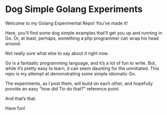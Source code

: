 # Dog Simple Golang Experiments

Welcome to my Golang Experimental Repo! You’ve made it! 


Here, you’ll find some dog simple examples that’ll get you up and running in Go. Or, at least, perhaps, something a php programmer can wrap his head around. 


Not really sure what else to say about it right now. 


Go is a fantastic programming language, and it’s a lot of fun to write. But, while it’s pretty easy to learn, it can seem daunting for the uninitiated. This repo is my attempt at demonstrating some simple idiomatic Go.


The experiments, as I post them, will build on each other, and hopefully provide an easy “how did Tin do that?” reference point.


And that’s that.


Have fun!